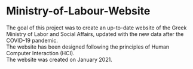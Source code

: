 # Ministry-of-Labour-Website

The goal of this project was to create an up-to-date website of the Greek Ministry of Labor and Social Affairs, updated with the new data after the COVID-19 pandemic.  
The website has been designed following the principles of Human Computer Interaction (HCI).  
The website was created on January 2021.  
